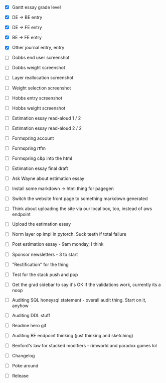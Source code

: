- [x] Gantt essay grade level
- [x] DE -> BE entry
- [x] DE -> FE entry
- [x] BE -> FE entry
- [x] Other journal entry, entry

- [ ] Dobbs end user screenshot
- [ ] Dobbs weight screenshot
- [ ] Layer reallocation screenshot
- [ ] Weight selection screenshot
- [ ] Hobbs entry screenshot
- [ ] Hobbs weight screenshot
- [ ] Estimation essay read-aloud 1 / 2
- [ ] Estimation essay read-aloud 2 / 2
- [ ] Formspring account
- [ ] Formspring rtfm
- [ ] Formspring c&p into the html
- [ ] Estimation essay final draft
- [ ] Ask Wayne about estimation essay

- [ ] Install some markdown -> html thing for pagegen
- [ ] Switch the website front page to something markdown generated
- [ ] Think about uploading the site via our local box, too, instead of aws endpoint
- [ ] Upload the estimation essay
- [ ] Norm layer op impl in pytorch. Suck teeth if total failure
- [ ] Post estimation essay - 9am monday, I think
- [ ] Sponsor newsletters - 3 to start

- [ ] "Rectification" for the thing
- [ ] Test for the stack push and pop
- [ ] Get the grad sidebar to say it's OK if the validations work, currently its a noop
- [ ] Auditing SQL honeysql statement - overall audit thing. Start on it, anyhow
- [ ] Auditing DDL stuff

- [ ] Readme hero gif
- [ ] Auditing BE endpoint thinking (just thinking and sketching)
- [ ] Benford's law for stacked modifiers - rimworld and paradox games lol
- [ ] Changelog
- [ ] Poke around
- [ ] Release
